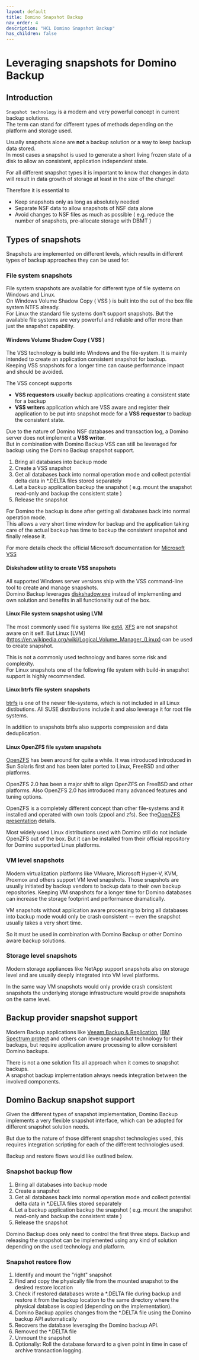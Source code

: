 ```yaml
---
layout: default
title: Domino Snapshot Backup
nav_order: 4
description: "HCL Domino Snapshot Backup"
has_children: false
---
```


# Leveraging snapshots for Domino Backup

## Introduction

`Snapshot technology` is a modern and very powerful concept in current backup solutions.  
The term can stand for different types of methods depending on the platform and storage used.  

Usually snapshots alone are **not** a backup solution or a way to keep backup data stored.  
In most cases a snapshot is used to generate a short living frozen state of a disk to allow an consistent, application independent state.

For all different snapshot types it is important to know that changes in data will result in data growth of storage at least in the size of the change!  

Therefore it is essential to

- Keep snapshots only as long as absolutely needed
- Separate NSF data to allow snapshots of NSF data alone
- Avoid changes to NSF files as much as possible ( e.g. reduce the number of snapshots, pre-allocate storage with DBMT )

## Types of snapshots

Snapshots are implemented on different levels, which results in different types of backup approaches they can be used for.  

### File system snapshots

File system snapshots are available for different type of file systems on Windows and Linux.  
On Windows Volume Shadow Copy ( VSS ) is built into the out of the box file system NTFS already.  
For Linux the standard file systems don't support snapshots. But the available file systems are very powerful and reliable and offer more than just the snapshot capability.

#### Windows Volume Shadow Copy ( VSS )

The VSS technology is build into Windows and the file-system. It is mainly intended to create an application consistent snapshot for backup.  
Keeping VSS snapshots for a longer time can cause performance impact and should be avoided.  

The VSS concept supports

- **VSS requestors** usually backup applications creating a consistent state for a backup
- **VSS writers** application which are VSS aware and register their application to be put into snapshot mode for a **VSS requestor** to backup the consistent state.

Due to the nature of Domino NSF databases and transaction log, a Domino server does not implement a **VSS writer**.  
But in combination with Domino Backup VSS can still be leveraged for backup using the Domino Backup snapshot support.

1. Bring all databases into backup mode
2. Create a VSS snapshot
3. Get all databases back into normal operation mode and collect potential delta data in *.DELTA files stored separately
4. Let a backup application backup the snapshot ( e.g. mount the snapshot read-only and backup the consistent state )
5. Release the snapshot

For Domino the backup is done after getting all databases back into normal operation mode.  
This allows a very short time window for backup and the application taking care of the actual backup has time to backup the consistent snapshot and finally release it.

For more details check the official Microsoft documentation for [Microsoft VSS](https://docs.microsoft.com/en-us/windows-server/storage/file-server/volume-shadow-copy-service)

#### Diskshadow utility to create VSS snapshots

All supported Windows server versions ship with the VSS command-line tool to create and manage snapshots.  
Domino Backup leverages [diskshadow.exe](https://docs.microsoft.com/en-us/windows-server/administration/windows-commands/diskshadow) instead of implementing and own solution and benefits in all functionality out of the box.

#### Linux File system snapshot using LVM

The most commonly used file systems like [ext4](https://en.wikipedia.org/wiki/Ext4), [XFS](https://en.wikipedia.org/wiki/XFS) are not snapshot aware on it self. But Linux [LVM](https://en.wikipedia.org/wiki/Logical_Volume_Manager_(Linux) can be used to create snapshot.  

This is not a commonly used technology and bares some risk and complexity.  
For Linux snapshots one of the following file system with build-in snapshot support is highly recommended.

#### Linux btrfs file system snapshots

[btrfs](https://btrfs.wiki.kernel.org) is one of the newer file-systems, which is not included in all Linux distibutions. All SUSE distributions include it and also leverage it for root file systems.

In addition to snapshots btrfs also supports compression and data deduplication.  

#### Linux OpenZFS file system snapshots

[OpenZFS](https://openzfs.github.io/openzfs-docs/index.htm) has been around for quite a while. It was introduced introduced in Sun Solaris first and has been later ported to Linux, FreeBSD and other platforms. 

OpenZFS 2.0 has been a major shift to align OpenZFS on FreeBSD and other platforms. Also OpenZFS 2.0 has introduced many advanced features and tuning options.

OpenZFS is a completely different concept than other file-systems and it installed and operated with own tools (zpool and zfs). See the[OpenZFS presentation](https://papers.freebsd.org/2020/linux.conf.au/paeps_the_zfs_filesystem/) details.

Most widely used Linux distributions used with Domino still do not include OpenZFS out of the box. But it can be installed from their official repository for Domino supported Linux platforms.

### VM level snapshots

Modern virtualization platforms like VMware, Microsoft Hyper-V, KVM, Proxmox and others support VM level snapshots. Those snapshots are usually initiated by backup vendors to backup data to their own backup repositories. Keeping VM snapshots for a longer time for Domino databases can increase the storage footprint and performance dramatically.

VM snapshots without application aware processing to bring all databases into backup mode would only be crash consistent -- even the snapshot usually takes a very short time.

So it must be used in combination with Domino Backup or other Domino aware backup solutions.

### Storage level snapshots

Modern storage appliances like NetApp support snapshots also on storage level and are usually deeply integrated into VM level platforms.

In the same way VM snapshots would only provide crash consistent snapshots the underlying storage infrastructure would provide snapshots on the same level.

## Backup provider snapshot support

Modern Backup applications like [Veeam Backup & Replication](https://www.veeam.com/vm-backup-recovery-replication-software.html), [IBM Spectrum protect](https://www.ibm.com/products/data-protection-and-recovery) and others can leverage snapshot technology for their backups, but require application aware processing to allow consistent Domino backups.

There is not a one solution fits all approach when it comes to snapshot backups.  
A snapshot backup implementation always needs integration between the involved components.

## Domino Backup snapshot support

Given the different types of snapshot implementation, Domino Backup implements a very flexible snapshot interface, which can be adopted for different snapshot solution needs.

But due to the nature of those different snapshot technologies used, this requires integration scripting for each of the different technologies used.

Backup and restore flows would like outlined below.

### Snapshot backup flow

1. Bring all databases into backup mode
2. Create a snapshot
3. Get all databases back into normal operation mode and collect potential delta data in *.DELTA files stored separately
4. Let a backup application backup the snapshot ( e.g. mount the snapshot read-only and backup the consistent state )
5. Release the snapshot

Domino Backup does only need to control the first three steps. Backup and releasing the snapshot can be implemented using any kind of solution depending on the used technology and platform.

### Snapshot restore flow

1. Identify and mount the "right" snapshot
2. Find and copy the physically file from the mounted snapshot to the desired restore location
3. Check if restored databases wrote a *.DELTA file during backup and restore it from the backup location to the same directory where the physical database is copied (depending on the implementation).
4. Domino Backup applies changes from the *.DELTA file using the Domino backup API automatically
5. Recovers the database leveraging the Domino backup API.
6. Removed the *.DELTA file
7. Unmount the snapshot
8. Optionally: Roll the database forward to a given point in time in case of archive transaction logging.
